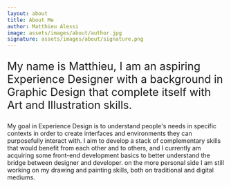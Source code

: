 ```yaml
---
layout: about
title: About Me
author: Matthieu Alessi
image: assets/images/about/author.jpg
signature: assets/images/about/signature.png
---
```


<p class="section-title font-tertiary" style="font-size: 25px">My name is Matthieu, I am an aspiring Experience Designer with a background in Graphic Design that complete itself with Art and Illustration skills.</p>

My goal in Experience Design is to understand people's needs in specific contexts in order to create interfaces and environments they can purposefully interact with. I aim to develop a stack of complementary skills that would benefit from each other and to others, and I currently am acquiring some front-end development basics to better understand the bridge between designer and developer. on the more personal side I am still working on my drawing and painting skills, both on traditional and digital mediums.
